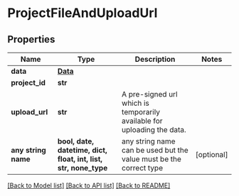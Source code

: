 # ProjectFileAndUploadUrl


## Properties
Name | Type | Description | Notes
------------ | ------------- | ------------- | -------------
**data** | [**Data**](Data.md) |  | 
**project_id** | **str** |  | 
**upload_url** | **str** | A pre-signed url which is temporarily available for uploading the data. | 
**any string name** | **bool, date, datetime, dict, float, int, list, str, none_type** | any string name can be used but the value must be the correct type | [optional]

[[Back to Model list]](../README.md#documentation-for-models) [[Back to API list]](../README.md#documentation-for-api-endpoints) [[Back to README]](../README.md)


